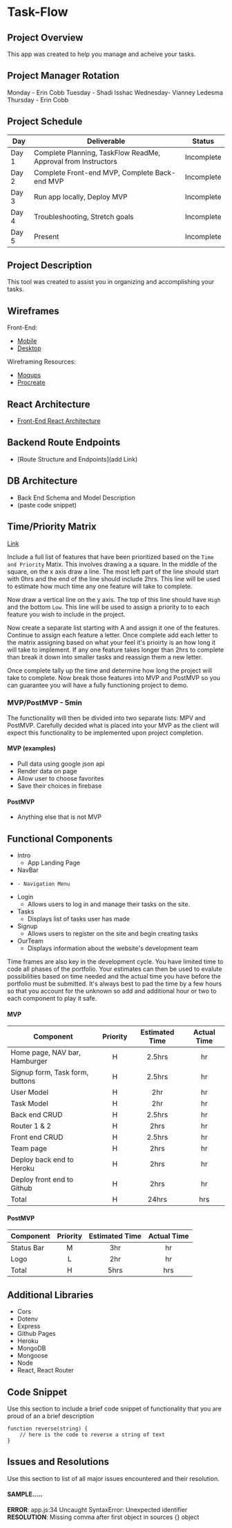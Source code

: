 # Task-Flow
## Project Overview
This app was created to help you manage and acheive your tasks.

## Project Manager Rotation
Monday - Erin Cobb
Tuesday - Shadi Isshac
Wednesday- Vianney Ledesma
Thursday - Erin Cobb

## Project Schedule  

|  Day | Deliverable | Status
|---|---| ---|
|Day 1| Complete Planning, TaskFlow ReadMe, Approval from Instructors| Incomplete
|Day 2| Complete Front-end MVP, Complete Back-end MVP| Incomplete
|Day 3| Run app locally, Deploy MVP | Incomplete
|Day 4| Troubleshooting, Stretch goals| Incomplete
|Day 5| Present | Incomplete


## Project Description

This tool was created to assist you in organizing and accomplishing your tasks.

## Wireframes
Front-End:
- [Mobile](https://ibb.co/ZYPHq5m)
- [Desktop](https://ibb.co/ZYPHq5m)

Wireframing Resources:

- [Moqups](https://moqups.com/)
- [Procreate](https://procreate.art/)

## React Architecture
- [Front-End React Architecture](https://ibb.co/MMdHT8f)

## Backend Route Endpoints
- [Route Structure and Endpoints](add Link)

## DB Architecture
- Back End Schema and Model Description
- (paste code snippet)


## Time/Priority Matrix 

[Link]([https://res.cloudinary.com/jkeohan/image/upload/a_270/v1591621734/project1_matrix_ocy5gc_h1kg0m.jpg](https://i.imgur.com/77vEHrg.png))

Include a full list of features that have been prioritized based on the `Time and Priority` Matix.  This involves drawing a a square.  In the middle of the square, on the x axis draw a line.  The most left part of the line should start with 0hrs and the end of the line should include 2hrs.  This line will be used to estimate how much time any one feature will take to complete. 

Now draw a vertical line on the y axis.  The top of this line should have `High` and the bottom `Low`.  This line will be used to assign a priority to to each feature you wish to include in the project.  

Now create a separate list starting with A and assign it one of the features.  Continue to assign each feature a letter.  Once complete add each letter to the matrix assigning based on what your feel it's prioirty is an how long it will take to implement. If any one feature takes longer than 2hrs to complete than break it down into smaller tasks and reassign them a new letter. 

Once complete tally up the time and determine how long the project will take to complete. Now break those features into MVP and PostMVP so you can guarantee you will have a fully functioning project to demo. 

### MVP/PostMVP - 5min

The functionality will then be divided into two separate lists: MPV and PostMVP.  Carefully decided what is placed into your MVP as the client will expect this functionality to be implemented upon project completion.  

#### MVP (examples)

- Pull data using google json api
- Render data on page 
- Allow user to choose favorites 
- Save their choices in firebase

#### PostMVP 

- Anything else that is not MVP

## Functional Components
- Intro
    - App Landing Page
- NavBar
-     - Navigation Menu
- Login
    - Allows users to log in and manage their tasks on the site.
- Tasks
    - Displays list of tasks user has made
- Signup
    - Allows users to register on the site and begin creating tasks
- OurTeam
    - Displays information about the website's development team 

Time frames are also key in the development cycle.  You have limited time to code all phases of the portfolio. Your estimates can then be used to evalute possibilities based on time needed and the actual time you have before the portfolio must be submitted. It's always best to pad the time by a few hours so that you account for the unknown so add and additional hour or two to each component to play it safe.

#### MVP
| Component | Priority | Estimated Time | Actual Time |
| --- | :---: |  :---: | :---: | 
| Home page, NAV bar, Hamburger | H | 2.5hrs | hr |
| Signup form, Task form, buttons | H | 2.5hrs | hr |
| User Model | H | 2hr | hr |  
| Task Model | H | 2hr |  hr | 
| Back end CRUD | H | 2.5hrs | hr|
| Router 1 & 2 | H | 2hrs|  hr | 
| Front end CRUD | H | 2.5hrs | hr | hr |
| Team page | H | 2hrs |  hr |
| Deploy back end to Heroku | H | 2hrs |  hr |
| Deploy front end to Github | H | 2hrs |  hr |
| Total | H | 24hrs| hrs |

#### PostMVP
| Component | Priority | Estimated Time | Actual Time |
| --- | :---: |  :---: | :---: | 
| Status Bar | M | 3hr | hr | hr |
| Logo | L | 2hr | hr | hr |
| Total | H | 5hrs| hrs |

## Additional Libraries
- Cors
- Dotenv
- Express
- Github Pages
- Heroku
- MongoDB
- Mongoose
- Node
- React, React Router

## Code Snippet

Use this section to include a brief code snippet of functionality that you are proud of an a brief description  

```
function reverse(string) {
	// here is the code to reverse a string of text
}
```

## Issues and Resolutions
 Use this section to list of all major issues encountered and their resolution.

#### SAMPLE.....
**ERROR**: app.js:34 Uncaught SyntaxError: Unexpected identifier                                
**RESOLUTION**: Missing comma after first object in sources {} object
